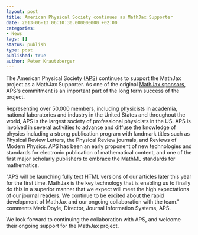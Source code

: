 ```yaml
---
layout: post
title: American Physical Society continues as MathJax Supporter
date: 2013-06-13 06:10:30.000000000 +02:00
categories:
- News
tags: []
status: publish
type: post
published: true
author: Peter Krautzberger
---
```


The American Physical Society ([APS](http://www.aps.org/)) continues to support the MathJax project as a MathJax Supporter. As one of the original [MathJax sponsors](/sponsors/), APS's commitment is an important part of the long term success of the project.

Representing over 50,000 members, including physicists in academia, national laboratories and industry in the United States and throughout the world, APS is the largest society of professional physicists in the US. APS is involved in several activities to advance and diffuse the knowledge of physics including a strong publication program with landmark titles such as Physical Review Letters, the Physical Review journals, and Reviews of Modern Physics. APS has been an early proponent of new technologies and standards for electronic publication of mathematical content, and one of the first major scholarly publishers to embrace the MathML standards for mathematics.

"APS will be launching fully text HTML versions of our articles later this year for the first time. MathJax is the key technology that is enabling us to finally do this in a superior manner that we expect will meet the high expectations of our journal readers. We continue to be excited about the rapid development of MathJax and our ongoing collaboration with the team." comments Mark Doyle, Director, Journal Information Systems, APS.

We look forward to continuing the collaboration with APS, and welcome their ongoing support for the MathJax project.